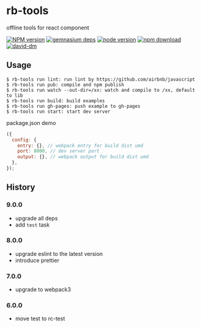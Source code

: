 # rb-tools

offline tools for react component

[![NPM version][npm-image]][npm-url]
[![gemnasium deps][gemnasium-image]][gemnasium-url]
[![node version][node-image]][node-url]
[![npm download][download-image]][download-url]
[![david-dm][david-image]][david-url]

[npm-image]: http://img.shields.io/npm/v/rb-tools.svg?style=flat-square
[npm-url]: http://npmjs.org/package/rb-tools
[travis-image]: https://img.shields.io/travis/react-component/rb-tools.svg?style=flat-square
[travis-url]: https://travis-ci.org/react-component/rb-tools
[coveralls-image]: https://img.shields.io/coveralls/react-component/rb-tools.svg?style=flat-square
[coveralls-url]: https://coveralls.io/r/react-component/rb-tools?branch=master
[gemnasium-image]: http://img.shields.io/gemnasium/react-component/rb-tools.svg?style=flat-square
[gemnasium-url]: https://gemnasium.com/react-component/rb-tools
[node-image]: https://img.shields.io/badge/node.js-%3E=_0.11-green.svg?style=flat-square
[node-url]: http://nodejs.org/download/
[download-image]: https://img.shields.io/npm/dm/rb-tools.svg?style=flat-square
[download-url]: https://npmjs.org/package/rb-tools
[david-image]: https://david-dm.org/react-component/rb-tools.svg
[david-url]: https://david-dm.org/react-component/rb-tools

## Usage

```
$ rb-tools run lint: run lint by https://github.com/airbnb/javascript
$ rb-tools run pub: compile and npm publish
$ rb-tools run watch --out-dir=/xx: watch and compile to /xx, default to lib
$ rb-tools run build: build examples
$ rb-tools run gh-pages: push example to gh-pages
$ rb-tools run start: start dev server
```

package.json demo

```js
({
  config: {
    entry: {}, // webpack entry for build dist umd
    port: 8000, // dev server port
    output: {}, // webpack output for build dist umd
  },
});
```

## History

### 9.0.0

- upgrade all deps
- add `test` task

### 8.0.0

- upgrade eslint to the latest version
- introduce prettier

### 7.0.0

- upgrade to webpack3

### 6.0.0

- move test to rc-test
